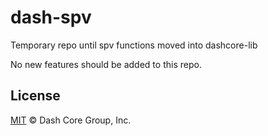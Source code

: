 # dash-spv

Temporary repo until spv functions moved into dashcore-lib

No new features should be added to this repo.

## License

[MIT](LICENSE) &copy; Dash Core Group, Inc.
